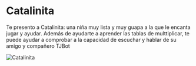 # Catalinita
Te presento a Catalinita: una niña muy lista y muy guapa a la que le encanta jugar y ayudar.
Además de ayudarte a aprender las tablas de multtiplicar, te puede ayudar a comprobar a la capacidad de escuchar y hablar de su amigo y compañero TJBot

![Catalinita](./Catalinita/Catalinita.png)
<br>
